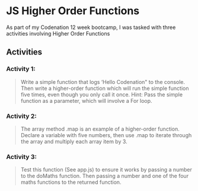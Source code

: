 # JS Higher Order Functions
As part of my Codenation 12 week bootcamp, I was tasked with three activities involving Higher Order Functions
## Activities

### Activity 1:
> Write a simple function that logs ‘Hello Codenation" to the console. Then write a higher-order function which will run the simple function five times, even though you only call it once. Hint: Pass the simple function as a parameter, which will involve a For loop.

### Activity 2: 
> The array method .map is an example of a higher-order function. Declare a variable with five numbers, then use .map to iterate through the array and multiply each array item by 3.

### Activity 3: 
> Test this function (See app.js) to ensure it works by passing a number to the doMaths function. Then passing a number and one of the four maths functions to the returned function.